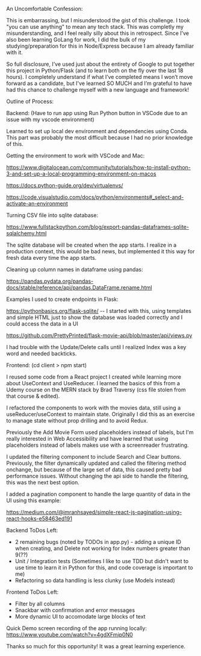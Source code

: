An Uncomfortable Confession:

This is embarrassing, but I misunderstood the gist of this challenge. I took "you can use anything" to mean any tech stack. This was completly my misunderstanding, and I feel really silly about this in retrospect. Since I’ve also been learning GoLang for work, I did the bulk of my studying/preparation for this in Node/Express because I am already familiar with it.

So full disclosure, I’ve used just about the entirety of Google to put together this project in Python/Flask (and to learn both on the fly over the last 18 hours). I completely understand if what I’ve completed means I won’t move forward as a candidate, but I've learned SO MUCH and I’m grateful to have had this chance to challenge myself with a new language and framework!

Outline of Process:

Backend: (Have to run app using Run Python button in VSCode due to an issue with my vscode environment)

Learned to set up local dev environment and dependencies using Conda. This part was probably the most difficult because I had no prior knowledge of this.

Getting the environment to work with VSCode and Mac:

https://www.digitalocean.com/community/tutorials/how-to-install-python-3-and-set-up-a-local-programming-environment-on-macos

https://docs.python-guide.org/dev/virtualenvs/

https://code.visualstudio.com/docs/python/environments#_select-and-activate-an-environment

Turning CSV file into sqlite database:

https://www.fullstackpython.com/blog/export-pandas-dataframes-sqlite-sqlalchemy.html

The sqlite database will be created when the app starts. I realize in a production context, this would be bad news, but implemented it this way for fresh data every time the app starts.

Cleaning up column names in dataframe using pandas:

https://pandas.pydata.org/pandas-docs/stable/reference/api/pandas.DataFrame.rename.html

Examples I used to create endpoints in Flask:

https://pythonbasics.org/flask-sqlite/ -- I started with this, using templates and simple HTML just to show the database was loaded correctly and I could access the data in a UI

https://github.com/PrettyPrinted/flask-movie-api/blob/master/api/views.py

I had trouble with the Update/Delete calls until I realized Index was a key word and needed backticks.

Frontend: (cd client > npm start)

I reused some code from a React project I created while learning more about UseContext and UseReducer. I learned the basics of this from a Udemy course on the MERN stack by Brad Traversy (css file stolen from that course & edited).

I refactored the components to work with the movies data, still using a useReducer/useContext to maintain state. Originally I did this as an exercise to manage state without prop drilling and to avoid Redux.

Previously the Add Movie Form used placeholders instead of labels, but I'm really interested in Web Accessibility and have learned that using placeholders instead of labels makes use with a screenreader frustrating.

I updated the filtering component to include Search and Clear buttons. Previously, the filter dynamically updated and called the filtering method onchange, but because of the large set of data, this caused pretty bad performance issues. Without changing the api side to handle the filtering, this was the next best option.

I added a pagination component to handle the large quantity of data in the UI using this example:

https://medium.com/@imranhsayed/simple-react-js-pagination-using-react-hooks-e58463ed191

Backend ToDos Left:

- 2 remaining bugs (noted by TODOs in app.py) - adding a unique ID when creating, and Delete not working for Index numbers greater than 9(??)
- Unit / Integration tests (Sometimes I like to use TDD but didn't want to use time to learn it in Python for this, and code coverage is important to me)
- Refactoring so data handling is less clunky (use Models instead)

Frontend ToDos Left:

- Filter by all columns
- Snackbar with confirmation and error messages
- More dynamic UI to accomodate large blocks of text

Quick Demo screen recording of the app running locally:
https://www.youtube.com/watch?v=4gdXFmip0N0

Thanks so much for this opportunity! It was a great learning experience.
